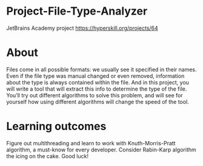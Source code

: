 # Project-File-Type-Analyzer
JetBrains Academy project https://hyperskill.org/projects/64

# About
Files come in all possible formats: we usually see it specified in their names. Even if the file type was manual changed or even removed, information about the type is always contained within the file. And in this project, you will write a tool that will extract this info to determine the type of the file. You’ll try out different algorithms to solve this problem, and will see for yourself how using different algorithms will change the speed of the tool.
# Learning outcomes
Figure out multithreading and learn to work with Knuth-Morris-Pratt algorithm, a must-know for every developer. Consider Rabin-Karp algorithm the icing on the cake. Good luck!
